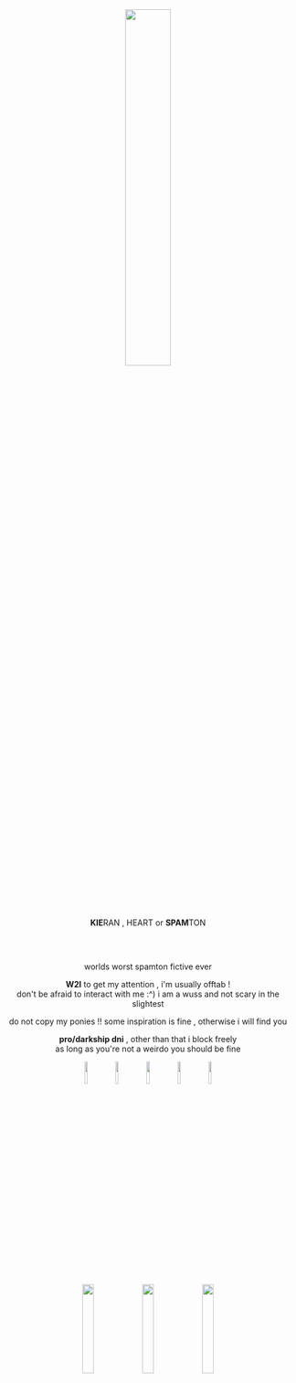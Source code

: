 <div align="center">
  <img src="https://i.postimg.cc/DyZL916V/G2-O6-XSEbo-AAKBN01.png" width="40%" height="auto">
<br>
  <br>
  <p> <b>KIE</b>RAN , HEART or <b>SPAM</b>TON </p>
  <h2></h2>
    <br>
   <p> worlds worst spamton fictive ever  </p>
     <p> <b>W2I</b> to get my attention , i'm usually offtab ! <br>
     don't be afraid to interact with me :^) i am a wuss and not scary in the slightest </p>
     <p> do not copy my ponies !! some inspiration is fine , otherwise i will find you </p>
     <p> <b>pro/darkship dni</b> , other than that i block freely <br>
     as long as you're not a weirdo you should be fine </p>
   </p>
     <div align="center">
    <img src="https://i.postimg.cc/W1qMbK3G/tumblr-85166e80a482d12c28aab114116e7d78-05ec0e7b-100.png" width="10%" height="auto">
<img src="https://i.postimg.cc/L8mnGbP2/70c03dfad146e4ab0913680222ad2df5c45cf744.png" width="10%" height="auto">
<img src="https://i.postimg.cc/CLCxSsCP/d0ac80818ad39633d0354ac0f8c1324fecccae2f.png" width="10%" height="auto">
<img src="https://i.postimg.cc/fbYZZx01/d991f61c81a63c27e3af89f29b02931d0d7836e9.png" width="10%" height="auto">
<img src="https://i.postimg.cc/PJpSsMCM/048b74c6eab39988734b17600aacb82717b5a7a7.png" width="10%" height="auto">
         <br>
<img src="https://i.postimg.cc/JnBpSqDf/tumblr-9ca7c45653e71ab570e9a4feadd91c60-418926c7-400.gif" width="20%" height="auto">
<img src="https://i.postimg.cc/hvsTYzrd/b47caca9786cff7700d34eb9190471759a5f7e2e.gif" width="20%" height="auto">
<img src="https://i.postimg.cc/PxtqR6FK/fc4bac86f0f3d1169de346659a04a4a1d4470f83.gif" width="20%" height="auto">
          <div align="center">

